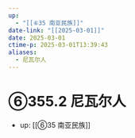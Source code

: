 ```yaml
---
up:
  - "[[⑥35 南亚民族]]"
date-link: "[[2025-03-01]]"
date: 2025-03-01
ctime-p: 2025-03-01T13:39:43
aliases:
  - 尼瓦尔人
---
```


# ⑥355.2 尼瓦尔人

- up: [[⑥35 南亚民族]]
